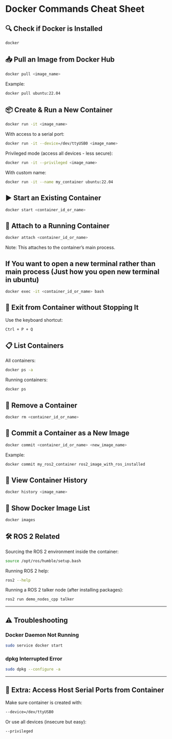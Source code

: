 
# Docker Commands Cheat Sheet

## 🔍 Check if Docker is Installed
```bash
docker
```

## 📥 Pull an Image from Docker Hub
```bash
docker pull <image_name>
```
Example:
```bash
docker pull ubuntu:22.04
```

## 📦 Create & Run a New Container
```bash
docker run -it <image_name>
```

With access to a serial port:
```bash
docker run -it --device=/dev/ttyUSB0 <image_name>
```

Privileged mode (access all devices - less secure):
```bash
docker run -it --privileged <image_name>
```

With custom name:
```bash
docker run -it --name my_container ubuntu:22.04
```

## ▶️ Start an Existing Container
```bash
docker start <container_id_or_name>
```

## 🔌 Attach to a Running Container
```bash
docker attach <container_id_or_name>
```

Note: This attaches to the container’s main process.

## If You want to open a new terminal rather than main process (Just how you open new terminal in ubuntu)
```bash
docker exec -it <container_id_or_name> bash
```

## 🚪 Exit from Container without Stopping It
Use the keyboard shortcut:
```
Ctrl + P + Q
```

## 📋 List Containers
All containers:
```bash
docker ps -a
```
Running containers:
```bash
docker ps
```

## 🧽 Remove a Container
```bash
docker rm <container_id_or_name>
```

## 📸 Commit a Container as a New Image
```bash
docker commit <container_id_or_name> <new_image_name>
```
Example:
```bash
docker commit my_ros2_container ros2_image_with_ros_installed
```

## 💾 View Container History
```bash
docker history <image_name>
```



## 📄 Show Docker Image List
```bash
docker images
```

## 🛠️ ROS 2 Related
Sourcing the ROS 2 environment inside the container:
```bash
source /opt/ros/humble/setup.bash
```

Running ROS 2 help:
```bash
ros2 --help
```

Running a ROS 2 talker node (after installing packages):
```bash
ros2 run demo_nodes_cpp talker
```

---

## ⚠️ Troubleshooting

### Docker Daemon Not Running
```bash
sudo service docker start
```

### dpkg Interrupted Error
```bash
sudo dpkg --configure -a
```

---

## 🧩 Extra: Access Host Serial Ports from Container
Make sure container is created with:
```bash
--device=/dev/ttyUSB0
```
Or use all devices (insecure but easy):
```bash
--privileged
```